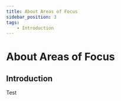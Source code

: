 ```yaml
---
title: About Areas of Focus
sidebar_position: 3
tags:
    - Introduction
---
```


# About Areas of Focus

## Introduction

Test
